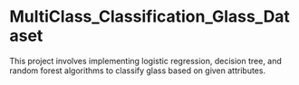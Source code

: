 # MultiClass_Classification_Glass_Dataset
This project involves implementing logistic regression, decision tree, and random forest algorithms to classify glass based on given attributes.
